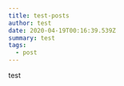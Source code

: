 ```yaml
---
title: test-posts
author: test
date: 2020-04-19T00:16:39.539Z
summary: test
tags:
  - post
---
```

test
